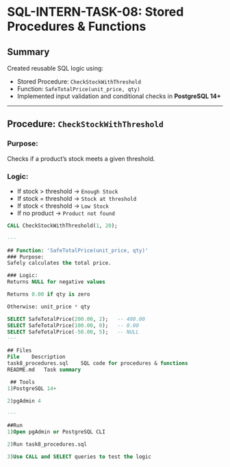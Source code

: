 # SQL-INTERN-TASK-08: Stored Procedures & Functions

## Summary
Created reusable SQL logic using:
- Stored Procedure: `CheckStockWithThreshold`
- Function: `SafeTotalPrice(unit_price, qty)`
- Implemented input validation and conditional checks in **PostgreSQL 14+**

---

##  Procedure: `CheckStockWithThreshold`

### Purpose:
Checks if a product’s stock meets a given threshold.

### Logic:
- If stock > threshold → `Enough Stock`  
- If stock = threshold → `Stock at threshold`  
- If stock < threshold → `Low Stock`  
- If no product → `Product not found`

```sql
CALL CheckStockWithThreshold(1, 20);

---

## Function: 'SafeTotalPrice(unit_price, qty)'
### Purpose:
Safely calculates the total price.

### Logic:
Returns NULL for negative values

Returns 0.00 if qty is zero

Otherwise: unit_price * qty

SELECT SafeTotalPrice(200.00, 2);   -- 400.00
SELECT SafeTotalPrice(100.00, 0);   -- 0.00
SELECT SafeTotalPrice(-50.00, 5);   -- NULL
---

## Files
File	Description
task8_procedures.sql	SQL code for procedures & functions
README.md	Task summary

 ## Tools
1)PostgreSQL 14+

2)pgAdmin 4

---

##Run
1)Open pgAdmin or PostgreSQL CLI

2)Run task8_procedures.sql

3)Use CALL and SELECT queries to test the logic
